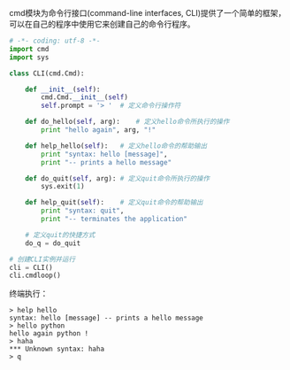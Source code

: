 cmd模块为命令行接口(command-line interfaces, CLI)提供了一个简单的框架，可以在自己的程序中使用它来创建自己的命令行程序。
```python
# -*- coding: utf-8 -*-
import cmd
import sys

class CLI(cmd.Cmd):

    def __init__(self):
        cmd.Cmd.__init__(self)
        self.prompt = '> '  # 定义命令行操作符

    def do_hello(self, arg):    # 定义hello命令所执行的操作
        print "hello again", arg, "!"

    def help_hello(self):   # 定义hello命令的帮助输出
        print "syntax: hello [message]",
        print "-- prints a hello message"

    def do_quit(self, arg): # 定义quit命令所执行的操作
        sys.exit(1)

    def help_quit(self):    # 定义quit命令的帮助输出
        print "syntax: quit",
        print "-- terminates the application"

    # 定义quit的快捷方式
    do_q = do_quit

# 创建CLI实例并运行
cli = CLI()
cli.cmdloop()
```

终端执行：

    > help hello
    syntax: hello [message] -- prints a hello message
    > hello python
    hello again python !
    > haha
    *** Unknown syntax: haha
    > q
